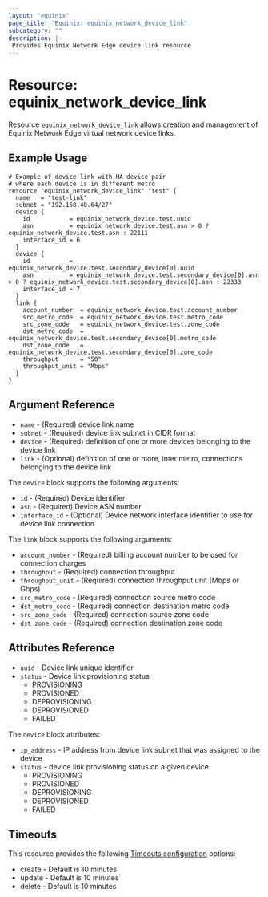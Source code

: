 ```yaml
---
layout: "equinix"
page_title: "Equinix: equinix_network_device_link"
subcategory: ""
description: |-
 Provides Equinix Network Edge device link resource
---
```


# Resource: equinix_network_device_link

Resource `equinix_network_device_link` allows creation and management of Equinix
Network Edge virtual network device links.

## Example Usage

```hcl
# Example of device link with HA device pair
# where each device is in different metro
resource "equinix_network_device_link" "test" {
  name   = "test-link"
  subnet = "192.168.40.64/27"
  device {
    id           = equinix_network_device.test.uuid
    asn          = equinix_network_device.test.asn > 0 ? equinix_network_device.test.asn : 22111
    interface_id = 6
  }
  device {
    id           = equinix_network_device.test.secondary_device[0].uuid
    asn          = equinix_network_device.test.secondary_device[0].asn > 0 ? equinix_network_device.test.secondary_device[0].asn : 22333
    interface_id = 7
  }
  link {
    account_number  = equinix_network_device.test.account_number
    src_metro_code  = equinix_network_device.test.metro_code
    src_zone_code   = equinix_network_device.test.zone_code
    dst_metro_code  = equinix_network_device.test.secondary_device[0].metro_code
    dst_zone_code   = equinix_network_device.test.secondary_device[0].zone_code
    throughput      = "50"
    throughput_unit = "Mbps"
  }
}

```

## Argument Reference

* `name` - (Required) device link name
* `subnet` - (Required) device link subnet in CIDR format
* `device` - (Required) definition of one or more devices belonging to the
device link
* `link` - (Optional) definition of one or more, inter metro, connections belonging
to the device link

The `device` block supports the following arguments:

* `id` - (Required) Device identifier
* `asn` - (Required) Device ASN number
* `interface_id` - (Optional) Device network interface identifier to use
for device link connection

The `link` block supports the following arguments:

* `account_number` - (Required) billing account number to be used for
connection charges
* `throughput` - (Required) connection throughput
* `throughput_unit` - (Required) connection throughput unit (Mbps or Gbps)
* `src_metro_code` - (Required) connection source metro code
* `dst_metro_code` - (Required) connection destination metro code
* `src_zone_code` - (Required) connection source zone code
* `dst_zone_code` - (Required) connection destination zone code

## Attributes Reference

* `uuid` - Device link unique identifier
* `status` - Device link provisioning status
  * PROVISIONING
  * PROVISIONED
  * DEPROVISIONING
  * DEPROVISIONED
  * FAILED

The `device` block attributes:

* `ip_address` - IP address from device link subnet that was assigned to the device
* `status` - device link provisioning status on a given device
  * PROVISIONING
  * PROVISIONED
  * DEPROVISIONING
  * DEPROVISIONED
  * FAILED

## Timeouts

This resource provides the following [Timeouts configuration](https://www.terraform.io/docs/configuration/resources.html#operation-timeouts)
options:

* create - Default is 10 minutes
* update - Default is 10 minutes
* delete - Default is 10 minutes
